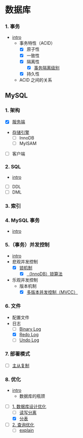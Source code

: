 # 数据库

### 1. 事务
- [intro](/docs/事务/README.md)
    - 事务特性（ACID）
        - [x] 原子性
        - [x] 一致性
        - [x] 隔离性
            - [x] [事务隔离级别](/docs/事务/事务隔离级别.md)
        - [x] 持久性
    - ACID 之间的关系


## MySQL

### 1. 架构
- [x] [服务端](/docs/MySQL/架构/服务端.md)
- [存储引擎](/docs/MySQL/架构/存储引擎.md)
    - [ ] InnoDB
    - [ ] MyISAM
- [ ] 客户端

### 2. SQL
- [intro](/docs/MySQL/SQL/README.md)
- [ ] DDL
- [ ] DML

### 3. 索引

### 4. MySQL 事务
- [intro](/docs/MySQL/事务.md)

### 5.（事务）并发控制
- [intro](/docs/MySQL/并发控制/README.md)
- 悲观并发控制
    - [x] [锁机制](/docs/MySQL/并发控制/锁机制.md)
        - [x] [（InnoDB）锁算法](/docs/MySQL/并发控制/锁算法.md)
- 乐观并发控制
    - 版本机制
        - [x] [多版本并发控制（MVCC）](/docs/MySQL/并发控制/多版本并发控制.md)

### 6. 文件
- 配置文件
- 日志
    - [ ] [Binary Log](/docs/MySQL/文件/日志/binlog.md)
    - [x] [Redo Log](/docs/MySQL/文件/日志/RedoLog.md)
    - [ ] [Undo Log](/docs/MySQL/文件/日志/UndoLog.md)

### 7. 部署模式
- [ ] [主从复制](/docs/MySQL/主从复制.md)

### 8. 优化
- [intro](/docs/MySQL/优化/README.md)
    - 数据库的瓶颈
- [ ] [1. 数据库设计优化](/docs/MySQL/优化/数据库设计优化.md)
    - [ ] [读写分离](/docs/MySQL/优化/读写分离.md)
    - [x] [分表](/docs/MySQL/优化/分表.md)
- [ ] [2. 查询优化](/docs/MySQL/优化/查询优化.md)
    - [ ] [explain](/docs/MySQL/优化/explain.md)